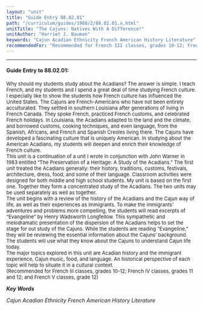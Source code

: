 ```yaml
---
layout: "unit"
title: "Guide Entry 88.02.01"
path: "/curriculum/guides/1988/2/88.02.01.x.html"
unitTitle: "The Cajuns: Natives With A Difference!"
unitAuthor: "Harriet J. Bauman"
keywords: "Cajun Acadian Ethnicity French American History Literature"
recommendedFor: "Recommended for French III classes, grades 10-12; French IV classes, grades 11 and 12; and French V classes, grade 12"
---
```

<body>
<hr/>
 <h4>
  Guide Entry to 88.02.01:
 </h4>
 <font size="-1">
  <dl>
   <dt>
    Why should my students study about the Acadians? The answer is simple. I teach French, and my students and I spend a great deal of time studying French culture. I especially like to show the students how French culture has influenced the United States. The Cajuns are French-Americans who have not been entirely acculturated. They settled in southern Louisiana after generations of living in French Canada. They spoke French, practiced French customs, and celebrated French holidays. In Louisiana, the Acadians adapted to the land and the climate, and borrowed customs, cooking techniques, and even language, from the Spanish, Africans, and French and Spanish Creoles living there. The Cajuns have developed a fascinating culture that is uniquely American. In studying about the American Acadians, my students will deepen and enrich their knowledge of French culture.
    <dt>
     This unit is a continuation of a unit I wrote in conjunction with John Warner in 1983 entitled “The Preservation of a Heritage: A Study of the Acadians.” The first unit treated the Acadians generally: their history, traditions, customs, festivals, architecture, dress, food, and some of their language. Classroom activities were designed for both middle and high school students. My unit is based on the first one. Together they form a concentrated study of the Acadians. The two units may be used separately as well as together.
     <dt>
      The unit begins with a review of the history of the Acadians and the Cajun way of life, as well as their experiences as immigrants. To make the immigrants’ adventures and problems more compelling, the students will read excerpts of “Evangeline” by Henry Wadsworth Longfellow. This sympathetic and melodramatic presentation of the dispersion of the Acadians helps to set the stage for out study of the Cajuns. While the students are reading “Evangeline,” they will be reviewing the essential information about the Cajuns’ background. The students will use what they know about the Cajuns to understand Cajun life today.
      <dt>
       The major topics explored in this unit are Acadian history and the immigrant experience, Cajun music, food, and language. An historical perspective of each topic will help to situate it in a cultural context.
       <dt>
        (Recommended for French III classes, grades 10-12; French IV classes, grades 11 and 12; and French V classes, grade 12)
       </dt>
      </dt>
     </dt>
    </dt>
   </dt>
  </dl>
 </font>
 <p>
  <b>
   <i>
    Key Words
   </i>
  </b>
  <br/>
 </p>
 <p>
  <i>
   Cajun Acadian Ethnicity French American History Literature
  </i>
 </p>

</body>